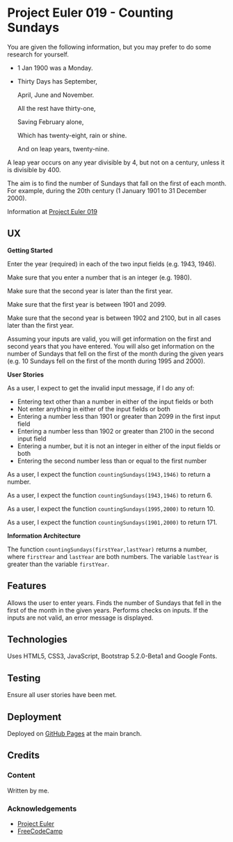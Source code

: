 # Project Euler 019 - Counting Sundays

You are given the following information, but you may prefer to do some research for yourself.

- 1 Jan 1900 was a Monday.
- Thirty Days has September,

  April, June and November.

  All the rest have thirty-one,

  Saving February alone,

  Which has twenty-eight, rain or shine.

  And on leap years, twenty-nine.

A leap year occurs on any year divisible by 4, but not on a century, unless it is divisible by 400.

The aim is to find the number of Sundays that fall on the first of each month.  For example, during the 20th century (1 January 1901 to 31 December 2000).

Information at [Project Euler 019](https://projecteuler.net/problem=19)

## UX

**Getting Started**

Enter the year (required) in each of the two input fields (e.g. 1943, 1946).

Make sure that you enter a number that is an integer (e.g. 1980).

Make sure that the second year is later than the first year.

Make sure that the first year is between 1901 and 2099.

Make sure that the second year is between 1902 and 2100, but in all cases later than the first year.

Assuming your inputs are valid, you will get information on the first and second years that you have entered.  You will also get information on the number of Sundays that fell on the first of the month during the given years (e.g. 10 Sundays fell on the first of the month during 1995 and 2000).

**User Stories**

As a user, I expect to get the invalid input message, if I do any of:

- Entering text other than a number in either of the input fields or both
- Not enter anything in either of the input fields or both
- Entering a number less than 1901 or greater than 2099 in the first input field
- Entering a number less than 1902 or greater than 2100 in the second input field
- Entering a number, but it is not an integer in either of the input fields or both
- Entering the second number less than or equal to the first number

As a user, I expect the function `countingSundays(1943,1946)` to return a number.

As a user, I expect the function `countingSundays(1943,1946)` to return 6.

As a user, I expect the function `countingSundays(1995,2000)` to return 10.

As a user, I expect the function `countingSundays(1901,2000)` to return 171.

**Information Architecture**

The function `countingSundays(firstYear,lastYear)` returns a number, where `firstYear` and `lastYear` are both numbers.  The variable `lastYear` is greater than the variable `firstYear`.

## Features

Allows the user to enter years.  Finds the number of Sundays that fell in the first of the month in the given years.  Performs checks on inputs.  If the inputs are not valid, an error message is displayed.

## Technologies

Uses HTML5, CSS3, JavaScript, Bootstrap 5.2.0-Beta1 and Google Fonts.

## Testing

Ensure all user stories have been met.

## Deployment

Deployed on [GitHub Pages](https://derektypist.github.io/project-euler-019) at the main branch.

## Credits

### Content

Written by me.

### Acknowledgements

- [Project Euler](https://projecteuler.net)
- [FreeCodeCamp](https://www.freecodecamp.org)
  